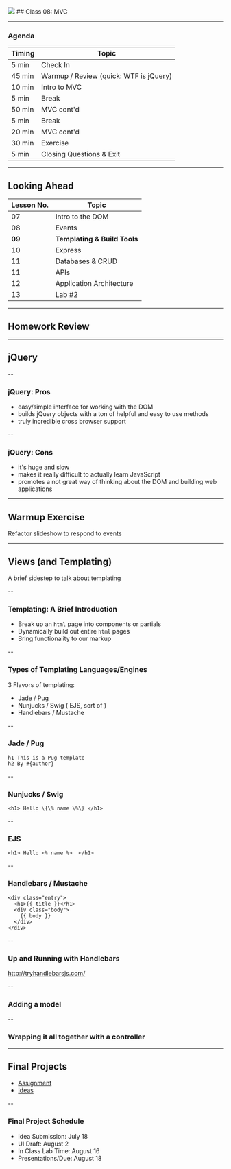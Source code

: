 

<img src="https://ga-core.s3.amazonaws.com/production/uploads/program/default_image/5225/JS-logo-official.png" style="max-width: 100px; border: none; box-shadow: none" />
## Class 08: MVC

---
### Agenda
| Timing | Topic                                    |
| ------ | ---------------------------------------- |
| 5  min | Check In                                 |
| 45 min | Warmup / Review  (quick: WTF is jQuery)  |
| 10 min | Intro to MVC                             |
| 5  min | Break                                    |
| 50 min | MVC cont'd                               |
| 5  min | Break                                    |
| 20 min | MVC cont'd                               |
| 30 min | Exercise                                 |
| 5  min | Closing Questions & Exit                 |

---
## Looking Ahead

| Lesson No. |        Topic             |
| ---------- | ------------------------ |
|     07     | Intro to the DOM         |
|     08     | Events                   |
|   **09**   | **Templating & Build Tools** |
|     10     | Express                  |
|     11     | Databases & CRUD         |
|     11     | APIs                     |
|     12     | Application Architecture |
|     13     | Lab #2                   |

---
## Homework Review

---
## jQuery

--
### jQuery: Pros
- easy/simple interface for working with the DOM
- builds jQuery objects with a ton of helpful and easy to use methods
- truly incredible cross browser support

--
### jQuery: Cons
- it's huge and slow
- makes it really difficult to actually learn JavaScript
- promotes a not great way of thinking about the DOM and building web applications

---
## Warmup Exercise
Refactor slideshow to respond to events

---
## Views (and Templating)
A brief sidestep to talk about templating

--
### Templating: A Brief Introduction
- Break up an `html` page into components or partials
- Dynamically build out entire `html` pages
- Bring functionality to our markup

--
### Types of Templating Languages/Engines
3 Flavors of templating:
- Jade / Pug
- Nunjucks / Swig ( EJS, sort of )
- Handlebars / Mustache

--
### Jade / Pug
```
h1 This is a Pug template
h2 By #{author}
```

--
### Nunjucks / Swig
```
<h1> Hello \{\% name \%\} </h1>
```

--
### EJS
```
<h1> Hello <% name %>  </h1>
```

--
### Handlebars / Mustache
```
<div class="entry">
  <h1>{{ title }}</h1>
  <div class="body">
    {{ body }}
  </div>
</div>
```

--
### Up and Running with Handlebars
http://tryhandlebarsjs.com/

--
### Adding a model

--
### Wrapping it all together with a controller

---
## Final Projects

- [Assignment](https://github.com/ga-students/JS-DC-3/final-project)
- [Ideas](https://gallery.generalassemb.ly/WDI)

--

### Final Project Schedule

- Idea Submission: July 18
- UI Draft: August 2
- In Class Lab Time: August 16
- Presentations/Due: August 18
